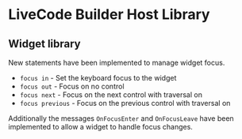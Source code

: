 # LiveCode Builder Host Library
## Widget library

New statements have been implemented to manage widget focus.

- `focus in` - Set the keyboard focus to the widget
- `focus out` - Focus on no control
- `focus next` - Focus on the next control with traversal on
- `focus previous` - Focus on the previous control with traversal on

Additionally the messages `OnFocusEnter` and `OnFocusLeave` have been
implemented to allow a widget to handle focus changes.
